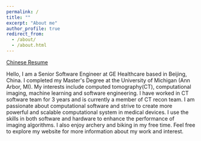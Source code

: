 ```yaml
---
permalink: /
title: ""
excerpt: "About me"
author_profile: true
redirect_from: 
  - /about/
  - /about.html
---
```


[Chinese Resume](https://jen3734.github.io/files/Runchu_Chinese_Resume.pdf)

Hello, I am a Senior Software Engineer at GE Healthcare based in Beijing, China. I completed my Master's Degree at the University of Michigan (Ann Arbor, MI). My interests include computed tomography(CT), computational imaging, machine learning and software engineering. I have worked in CT software team for 3 years and is currently a member of CT recon team. I am passionate about computational software and strive to create more powerful and scalable computational system in medical devices. I use the skills in both software and hardware to enhance the performance of imaging algorithms. I also enjoy archery and biking in my free time. Feel free to explore my website for more information about my work and interest. 

